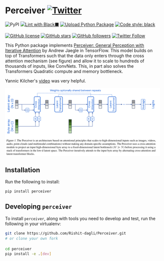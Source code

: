 # Perceiver [![Twitter](https://img.shields.io/twitter/url?style=social&url=https%3A%2F%2Fgithub.com%2FRishit-dagli%2FPerceiver)](https://twitter.com/intent/tweet?text=Wow:&url=https%3A%2F%2Fgithub.com%2FRishit-dagli%2FPerceiver)

![PyPI](https://img.shields.io/pypi/v/perceiver)
[![Lint with Black⬛](https://github.com/Rishit-dagli/Perceiver/actions/workflows/black.yml/badge.svg)](https://github.com/Rishit-dagli/Perceiver/actions/workflows/black.yml)
[![Upload Python Package](https://github.com/Rishit-dagli/Perceiver/actions/workflows/python-publish.yml/badge.svg)](https://github.com/Rishit-dagli/Perceiver/actions/workflows/python-publish.yml)
[![Code style: black](https://img.shields.io/badge/code%20style-black-000000.svg)](https://github.com/psf/black)

[![GitHub license](https://img.shields.io/badge/License-Apache%202.0-blue.svg)](LICENSE)
[![GitHub stars](https://img.shields.io/github/stars/Rishit-dagli/Perceiver?style=social)](https://github.com/Rishit-dagli/Perceiver/stargazers)
[![GitHub followers](https://img.shields.io/github/followers/Rishit-dagli?label=Follow&style=social)](https://github.com/Rishit-dagli)
[![Twitter Follow](https://img.shields.io/twitter/follow/rishit_dagli?style=social)](https://twitter.com/intent/follow?screen_name=rishit_dagli)

This Python package implements [Perceiver: General Perception with Iterative Attention](https://arxiv.org/abs/2103.03206) by Andrew Jaegle in TensorFlow. This model builds on top 
of Transformers such that the data only enters through the cross attention mechanism (see figure) and allow it to scale to hundreds of thousands of inputs, like ConvNets. This, in 
part also solves the Transformers Quadratic compute and memory bottleneck.

Yannic Kilcher's [video](https://youtu.be/P_xeshTnPZg) was very helpful.

![](images/architecture.PNG)

## Installation

Run the following to install:

```sh
pip install perceiver
```

## Developing `perceiver`

To install `perceiver`, along with tools you need to develop and test, run the following in your virtualenv:

```sh
git clone https://github.com/Rishit-dagli/Perceiver.git
# or clone your own fork

cd perceiver
pip install -e .[dev]
```
